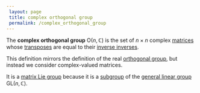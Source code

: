```yaml
---
 layout: page
 title: complex orthogonal group
 permalink: /complex_orthogonal_group
---
```

The **complex orthogonal group** $\text{O}(n,\mathbb C)$ is the set of $n\times n$ complex [matrices](https://defsmath.github.io/DefsMath/matrix) whose [transposes](https://defsmath.github.io/DefsMath/matrix_transpose) are equal to their [inverse inverses](https://defsmath.github.io/DefsMath/inverse_#######inverses). 

This definition mirrors the definition of the real [orthogonal group](https://defsmath.github.io/DefsMath/orthogonal_group), but instead we consider complex-valued matrices.

It is a [matrix Lie group](https://defsmath.github.io/DefsMath/matrix_Lie_group) because it is a [subgroup](https://defsmath.github.io/DefsMath/subgroup) of the [general linear group](https://defsmath.github.io/DefsMath/general_linear_group) $\text{GL}(n,\mathbb C)$.
